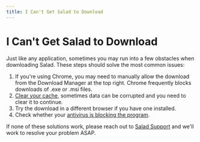 ```yaml
---
title: I Can't Get Salad to Download
---
```


# I Can't Get Salad to Download

Just like any application, sometimes you may run into a few obstacles when downloading Salad. These steps should solve the most common issues:

1. If you're using Chrome, you may need to manually allow the download from the Download Manager at the top right. Chrome frequently blocks downloads of .exe or .msi files.
2. [Clear your cache](https://www.wikihow.com/Clear-Cache-and-Cookies), sometimes data can be corrupted and you need to clear it to continue.
3. Try the download in a different browser if you have one installed.
4. Check whether your [antivirus is blocking the program](https://smallbusiness.chron.com/install-program-avast-blocks-80037.html).

If none of these solutions work, please reach out to [Salad Support](https://support.salad.com/article/216-how-to-create-a-support-ticket) and we'll work to resolve your problem ASAP.
